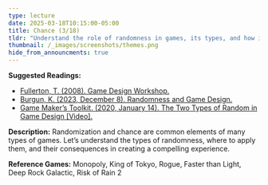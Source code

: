 ```yaml
---
type: lecture
date: 2025-03-18T10:15:00-05:00
title: Chance (3/18)
tldr: "Understand the role of randomness in games, its types, and how it shapes player experiences."
thumbnail: /_images/screenshots/themes.png
hide_from_announcments: true
---
```

**Suggested Readings:**
- [Fullerton, T. (2008). Game Design Workshop.](https://doi.org/10.1201/b13172)
- [Burgun, K. (2023, December 8). Randomness and Game Design.](https://www.gamedeveloper.com/design/randomness-and-game-design)
- [Game Maker’s Toolkit. (2020, January 14). The Two Types of Random in Game Design [Video].](https://www.youtube.com/watch?v=dwI5b-wRLic)

**Description:**
Randomization and chance are common elements of many types of games. Let’s understand the types of randomness, where to apply them, and their consequences in creating a compelling experience.

**Reference Games:**
Monopoly, King of Tokyo, Rogue, Faster than Light, Deep Rock Galactic, Risk of Rain 2
